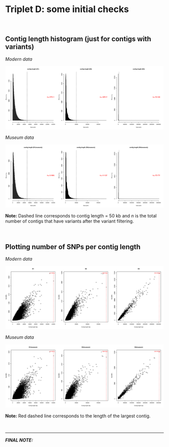 # Triplet D: some initial checks

<br>

## Contig length histogram (just for contigs with variants)

*Modern data*

![D_modern2](./images/D.modern_contigsWithVariants.png)


*Museum data*


![D_museum2](./images/D.museum_contigsWithVariants.png)

**Note:** Dashed line corresponds to contig length = 50 kb and *n* is the total number of contigs that have variants after the variant filtering.

<br>

## Plotting number of SNPs per contig length 

*Modern data*

![D_modern1](./images/D.modern_nbSNPs_contigLength.png)


*Museum data*


![D_museum1](./images/D.museum_nbSNPs_contigLength.png)


**Note:** Red dashed line corresponds to the length of the largest contig.

<br>

>
-----------------------------------------
__*FINAL NOTE:*__

